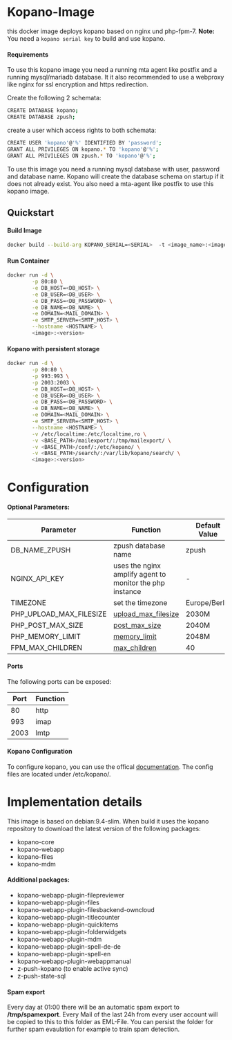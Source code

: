 # Kopano-Image

this docker image deploys kopano based on nginx und php-fpm-7.
**Note:** You need a `kopano serial key` to build and use kopano.

#### Requirements

To use this kopano image you need a running mta agent like postfix and a running mysql/mariadb database. It it also recommended to use a webproxy like nginx for ssl encryption and https redirection.

Create the following 2 schemata:
```sh
CREATE DATABASE kopano;
CREATE DATABASE zpush;
```

create a user which access rights to both schemata:
```sh
CREATE USER 'kopano'@'%' IDENTIFIED BY 'password';
GRANT ALL PRIVILEGES ON kopano.* TO 'kopano'@'%';
GRANT ALL PRIVILEGES ON zpush.* TO 'kopano'@'%';
```


To use this image you need a running mysql database with user, password and database name. Kopano will create the database schema on startup if it does not already exist. You also need a mta-agent like postfix to use this kopano image.

## Quickstart

#### Build Image
```sh
docker build --build-arg KOPANO_SERIAL=<SERIAL>  -t <image_name>:<image_version>
```
#### Run Container
```sh
docker run -d \
        -p 80:80 \
        -e DB_HOST=<DB_HOST> \
        -e DB_USER=<DB_USER> \
        -e DB_PASS=<DB_PASSWORD> \
        -e DB_NAME=<DB_NAME> \
        -e DOMAIN=<MAIL_DOMAIN> \
        -e SMTP_SERVER=<SMTP_HOST> \
        --hostname <HOSTNAME> \
        <image>:<version>
```

#### Kopano with persistent storage
```sh
docker run -d \
        -p 80:80 \
        -p 993:993 \
        -p 2003:2003 \
        -e DB_HOST=<DB_HOST> \
        -e DB_USER=<DB_USER> \
        -e DB_PASS=<DB_PASSWORD> \
        -e DB_NAME=<DB_NAME> \
        -e DOMAIN=<MAIL_DOMAIN> \
        -e SMTP_SERVER=<SMTP_HOST> \
        --hostname <HOSTNAME> \
        -v /etc/localtime:/etc/localtime,ro \
        -v <BASE_PATH>/mailexport/:/tmp/mailexport/ \
        -v <BASE_PATH>/conf/:/etc/kopano/ \
        -v <BASE_PATH>/search/:/var/lib/kopano/search/ \
        <image>:<version>
```
# Configuration
#### Optional Parameters:
Parameter | Function| Default Value|
---|---|---|
DB_NAME_ZPUSH |zpush database name | zpush
NGINX_API_KEY |uses the nginx amplify agent to monitor the php instance  | -
TIMEZONE|set the timezone|Europe/Berlin
PHP_UPLOAD_MAX_FILESIZE|[upload_max_filesize](http://php.net/manual/de/ini.core.php#ini.upload-max-filesize)| 2030M |
PHP_POST_MAX_SIZE|[post_max_size](http://php.net/manual/de/ini.core.php#ini.post-max-size)| 2040M |
PHP_MEMORY_LIMIT|[memory_limit](http://php.net/manual/de/ini.core.php#ini.memory-limit)| 2048M |
FPM_MAX_CHILDREN|[max_children](http://php.net/manual/en/install.fpm.configuration.php)|40

#### Ports
 The following ports can be exposed:

Port | Function
--- | --- |
80 |http|
993|imap|
2003|lmtp|



#### Kopano Configuration
 To configure kopano, you can use the offical [documentation](https://documentation.kopano.io/). The config files are located under /etc/kopano/.

# Implementation details
This image is based on debian:9.4-slim. When build it uses the kopano repository to download the latest version of the following packages:
- kopano-core
- kopano-webapp
- kopano-files
- kopano-mdm

#### Additional packages:
- kopano-webapp-plugin-filepreviewer
- kopano-webapp-plugin-files
- kopano-webapp-plugin-filesbackend-owncloud
- kopano-webapp-plugin-titlecounter
- kopano-webapp-plugin-quickitems
- kopano-webapp-plugin-folderwidgets
- kopano-webapp-plugin-mdm
- kopano-webapp-plugin-spell-de-de
- kopano-webapp-plugin-spell-en
- kopano-webapp-plugin-webappmanual
- z-push-kopano (to enable active sync)
- z-push-state-sql
#### Spam export
Every day at 01:00 there will be an automatic spam export to **/tmp/spamexport**. Every Mail of the last 24h from every user account will be copied to this to this folder as EML-File. You can persist the folder for further spam evaulation for example to train spam detection.





